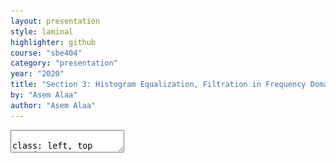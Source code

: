 ```yaml
---
layout: presentation
style: laminal
highlighter: github
course: "sbe404"
category: "presentation"
year: "2020"
title: "Section 3: Histogram Equalization, Filtration in Frequency Domain, and Hough Transform"
by: "Asem Alaa"
author: "Asem Alaa"
---
```



<textarea id="source" markdown="1">

class: left, top
## Histogram Processing: Equalization

* Intensity image (3 bits): [0-7]
* Image size = 64x64 = 4096

### Step 1: Compute the discrete PDF (histogram)

--
.center[<img style="width:40%" src="../images/histexample.png"> <img style="width:40%" src="../images/pdfexample.png">]

---
class: left, top

## Histogram Processing: Equalization (cont'd)

### Step 2: Compute the discrete CDF (cumulative histogram)

.center[
| `i` | accumulative | accumulative x 7 | rounded |
|--|--|--|--|
| `s0` | 0.19 | 1.33 | 1 |
| `s1` | 0.44 | 3.08 | 3 |
| `s2` | 0.65 | 4.55 | 5 |
| `s3` | 0.81 | 5.67 | 6 |
| `s4` | 0.89 | 6.23 | 6 |
| `s5` | 0.95 | 6.65 | 7 |
| `s6` | 0.98 | 6.86 | 7 |
| `s7` | 1.00 | 7.00 | 7 |

]

---
class: left, top
## Histogram Processing: Equalization (cont'd)

### Step 2: Compute the discrete CDF (cumulative histogram)

.center[<img style="width:40%" src="../images/pdfexample.png"> ===> <img style="width:40%" src="../images/cdfexample.png">]


---
class: left, top
## Histogram Processing: Equalization (cont'd)

### Step 3: Use the previous table to map the pixels values

--
.center[<img style="width:40%" src="../images/equalizedexample.png"> ]


---
class: left, top
## Histogram Processing: Matching

* Intensity image (3 bits): [0-7]
* Image size = 64x64 = 4096
--
* Obtain an image with an **arbitrary distribution** instead of a uniform distribution
--
* Target distribution

.center[<img style="width:40%" src="../images/targetpdf.png"> ]

---
class: center, top
## Histogram Processing: Matching (cont'd)

### Step 1: Obtain the scaled histogram equalized values (previous example)

* `s0` = 1   `s1` = 3   `s2` = 5   `s3` = 6
* `s4` = 7   `s5` = 7   `s6` = 7   `s7` = 7

---
class: center, top
## Histogram Processing: Matching (cont'd)

### Step 2: compute the discrete CDF of the target distribution

.center[
| `i` |  accumulative x 7 | rounded |
|--|--|--|
| `z0` | 0.00 | 0 |
| `z1` | 0.00 | 0 |
| `z2` | 0.00 | 0 |
| `z3` | 1.05 | 1 |
| `z4` | 2.45 | 2 |
| `z5` | 4.55 | 5 |
| `z6` | 5.95 | 6 |
| `z7` | 7.00 | 7 |
]

---
class: center, top
## Histogram Processing: Matching

### Step 2: compute the discrete CDF of the target distribution

<img style="width:40%" src="../images/targetpdf.png"> ===> <img style="width:40%" src="../images/targetcdf.png">

---
class: center, top
## Histogram Processing: Matching

### Step 3: use the previous table to map the pixels values

--
<img style="width:40%" src="../images/matchedexample.png"> 

</textarea>
